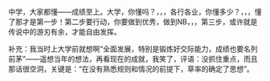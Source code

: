 中学，大家都懂——成绩至上。大学，你懂吗？，，，各行各业，你懂多少？，，，懂了那才是第一步！第二步要行动，你要做到优秀，做到NB，，，第三步，或许就是传说中的游刃有余，才能自由发挥。

补充：我当时上大学前就想啊“全面发展，特别是锻炼好交际能力，成绩也要名列前茅”——遥想当年的想法，再看现在的成就，我笑了，评语：没抓住重点，而且那话很空洞，关键是：“在没有熟悉规则和情况的前提下，草率的确定了思想”。